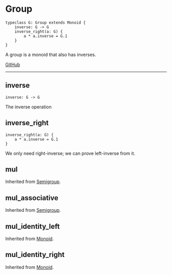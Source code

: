 # Group

```acorn
typeclass G: Group extends Monoid {
    inverse: G -> G
    inverse_right(a: G) {
        a * a.inverse = G.1
    }
}
```

A group is a monoid that also has inverses.

[GitHub](https://github.com/acornprover/acornlib/blob/master/src/group.ac)

---
## inverse

```acorn
inverse: G -> G
```

The inverse operation
## inverse_right

```acorn
inverse_right(a: G) {
    a * a.inverse = G.1
}
```

We only need right-inverse; we can prove left-inverse from it.
## mul
Inherited from [Semigroup](../Semigroup/#mul).
## mul_associative
Inherited from [Semigroup](../Semigroup/#mul_associative).
## mul_identity_left
Inherited from [Monoid](../Monoid/#mul_identity_left).
## mul_identity_right
Inherited from [Monoid](../Monoid/#mul_identity_right).

